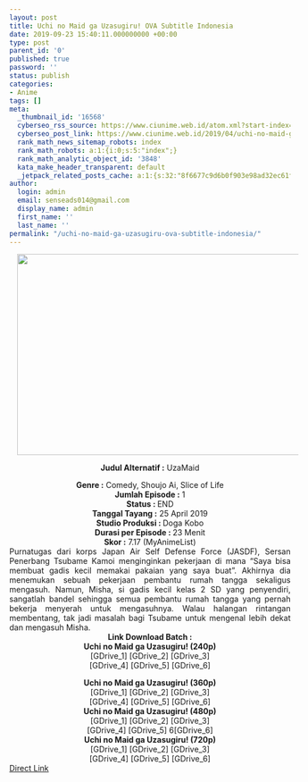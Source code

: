 ```yaml
---
layout: post
title: Uchi no Maid ga Uzasugiru! OVA Subtitle Indonesia
date: 2019-09-23 15:40:11.000000000 +00:00
type: post
parent_id: '0'
published: true
password: ''
status: publish
categories:
- Anime
tags: []
meta:
  _thumbnail_id: '16568'
  cyberseo_rss_source: https://www.ciunime.web.id/atom.xml?start-index=3751&max-results=150
  cyberseo_post_link: https://www.ciunime.web.id/2019/04/uchi-no-maid-ga-uzasugiru-ova-subtitle.html
  rank_math_news_sitemap_robots: index
  rank_math_robots: a:1:{i:0;s:5:"index";}
  rank_math_analytic_object_id: '3848'
  kata_make_header_transparent: default
  _jetpack_related_posts_cache: a:1:{s:32:"8f6677c9d6b0f903e98ad32ec61f8deb";a:2:{s:7:"expires";i:1663332900;s:7:"payload";a:0:{}}}
author:
  login: admin
  email: senseads014@gmail.com
  display_name: admin
  first_name: ''
  last_name: ''
permalink: "/uchi-no-maid-ga-uzasugiru-ova-subtitle-indonesia/"
---
```

<div style="text-align: center;">
<div class="separator" style="clear: both; text-align: center;"><a href="https://1.bp.blogspot.com/-I9ZjC_YZYwk/XTb8BGPQjlI/AAAAAAAAcdY/8iuqlrq7e-0ETNsvD45eTF-vBSA5K736wCLcBGAs/s1600/Uchi%2Bno%2BMaid%2Bga%2BUzasugiru%2521%2BOVA.jpg" imageanchor="1" style="margin-left: 1em; margin-right: 1em;"><img border="0" data-original-height="720" data-original-width="1280" height="360" src="{{ site.baseurl }}/assets/2019/09/Uchi%2Bno%2BMaid%2Bga%2BUzasugiru%2521%2BOVA.jpg" width="640" /></a></div>
<div style="text-align: left;"></div>
<p><b>Judul</b><b><b> Alternatif</b> :</b> UzaMaid</div>
<div style="text-align: center;"><b><b>Genre :</b></b> Comedy, Shoujo Ai, Slice of Life </div>
<div style="text-align: center;"><b>Jumlah Episode :</b> 1<br /><b>Status :&nbsp;</b>END<br /><b>Tanggal Tayang :</b> 25 April 2019<br /><b>Studio Produksi : </b>Doga Kobo<br /><b>Durasi per Episode :&nbsp;</b>23 Menit</div>
<div style="text-align: center;"><b>Skor :</b> 7.17 (MyAnimeList)</div>
<div style="text-align: center;"></div>
<div style="text-align: justify;">Purnatugas dari korps Japan Air Self Defense Force (JASDF), Sersan Penerbang Tsubame Kamoi menginginkan pekerjaan di mana “Saya bisa membuat gadis kecil memakai pakaian yang saya buat”. Akhirnya dia menemukan sebuah pekerjaan pembantu rumah tangga sekaligus mengasuh. Namun, Misha, si gadis kecil kelas 2 SD yang penyendiri, sangatlah bandel sehingga semua pembantu rumah tangga yang pernah bekerja menyerah untuk mengasuhnya. Walau halangan rintangan membentang, tak jadi masalah bagi Tsubame untuk mengenal lebih dekat dan mengasuh Misha.</div>
<div style="text-align: justify;"></div>
<div style="text-align: justify;"></div>
<div style="text-align: center;"><b>Link Download Batch :</b></div>
<div style="text-align: center;">
<div style="text-align: center;"><b>Uchi no Maid ga Uzasugiru! (240p)</b></div>
<div style="text-align: center;">[GDrive_1] [GDrive_2] [GDrive_3]<br />[GDrive_4] [GDrive_5] [GDrive_6]</p>
</div>
</div>
<div style="text-align: center;"><b>Uchi no Maid ga Uzasugiru! (360p)</b></div>
<div style="text-align: center;">[GDrive_1] [GDrive_2] [GDrive_3]<br />[GDrive_4] [GDrive_5] [GDrive_6]</div>
<div style="text-align: center;"></div>
<div style="text-align: center;"><b>Uchi no Maid ga Uzasugiru! (480p)</b><br />[GDrive_1] [GDrive_2] [GDrive_3]<br />[GDrive_4] [GDrive_5] 6[GDrive_6]</div>
<div style="text-align: center;"><b>Uchi no Maid ga Uzasugiru! (720p)</b><br />[GDrive_1] [GDrive_2] [GDrive_3]<br />[GDrive_4] [GDrive_5] [GDrive_6]</div>
<link rel="stylesheet" href="https://cdnjs.cloudflare.com/ajax/libs/font-awesome/4.7.0/css/font-awesome.min.css" />
<div class="divbtn"> <a href="https://handymansurrender.com/fihup8buzv?key=94550f7ce39444073321dde3b8782f97" class="btn"><i class="fa fa-download"></i> Direct Link</a> </div>
